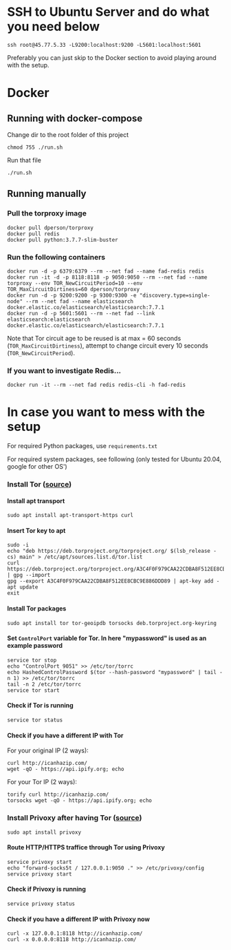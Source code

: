 # SSH to Ubuntu Server and do what you need below
```
ssh root@45.77.5.33 -L9200:localhost:9200 -L5601:localhost:5601
```
Preferably you can just skip to the Docker section to avoid playing around with the setup.


# Docker

## Running with docker-compose
Change dir to the root folder of this project
```
chmod 755 ./run.sh
```
Run that file
```
./run.sh
```

## Running manually
### Pull the torproxy image
```
docker pull dperson/torproxy
docker pull redis
docker pull python:3.7.7-slim-buster
```

### Run the following containers
```
docker run -d -p 6379:6379 --rm --net fad --name fad-redis redis
docker run -it -d -p 8118:8118 -p 9050:9050 --rm --net fad --name torproxy --env TOR_NewCircuitPeriod=10 --env TOR_MaxCircuitDirtiness=60 dperson/torproxy
docker run -d -p 9200:9200 -p 9300:9300 -e "discovery.type=single-node" --rm --net fad --name elasticsearch docker.elastic.co/elasticsearch/elasticsearch:7.7.1
docker run -d -p 5601:5601 --rm --net fad --link elasticsearch:elasticsearch docker.elastic.co/elasticsearch/elasticsearch:7.7.1
```
Note that Tor circuit age to be reused is at max = 60 seconds (`TOR_MaxCircuitDirtiness`), attempt to change circuit every 10 seconds (`TOR_NewCircuitPeriod`).


### If you want to investigate Redis...
```
docker run -it --rm --net fad redis redis-cli -h fad-redis
```


# In case you want to mess with the setup

For required Python packages, use `requirements.txt`

For required system packages, see following (only tested for Ubuntu 20.04, google for other OS')
### Install Tor ([source](https://www.linuxuprising.com/2018/10/how-to-install-and-use-tor-as-proxy-in.html))
#### Install apt transport
```
sudo apt install apt-transport-https curl
```
#### Insert Tor key to apt
```
sudo -i
echo "deb https://deb.torproject.org/torproject.org/ $(lsb_release -cs) main" > /etc/apt/sources.list.d/tor.list
curl https://deb.torproject.org/torproject.org/A3C4F0F979CAA22CDBA8F512EE8CBC9E886DDD89.asc | gpg --import
gpg --export A3C4F0F979CAA22CDBA8F512EE8CBC9E886DDD89 | apt-key add -
apt update
exit
```
#### Install Tor packages
```
sudo apt install tor tor-geoipdb torsocks deb.torproject.org-keyring
```
#### Set `ControlPort` variable for Tor. In here "mypassword" is used as an example password
```
service tor stop
echo "ControlPort 9051" >> /etc/tor/torrc
echo HashedControlPassword $(tor --hash-password "mypassword" | tail -n 1) >> /etc/tor/torrc
tail -n 2 /etc/tor/torrc
service tor start
```
#### Check if Tor is running
```
service tor status
```
#### Check if you have a different IP with Tor
For your original IP (2 ways):
```
curl http://icanhazip.com/
wget -qO - https://api.ipify.org; echo
```
For your Tor IP (2 ways):
```
torify curl http://icanhazip.com/
torsocks wget -qO - https://api.ipify.org; echo
```

### Install Privoxy after having Tor ([source](https://www.linuxuprising.com/2018/10/how-to-install-and-use-tor-as-proxy-in.html))
```
sudo apt install privoxy
```
#### Route HTTP/HTTPS traffice through Tor using Privoxy
```
service privoxy start
echo "forward-socks5t / 127.0.0.1:9050 ." >> /etc/privoxy/config
service privoxy start
```
#### Check if Privoxy is running
```
service privoxy status
```
#### Check if you have a different IP with Privoxy now
```
curl -x 127.0.0.1:8118 http://icanhazip.com/
curl -x 0.0.0.0:8118 http://icanhazip.com/
```
